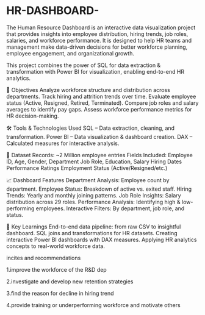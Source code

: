 # HR-DASHBOARD-
The Human Resource Dashboard is an interactive data visualization project that provides insights into employee distribution, hiring trends, job roles, salaries, and workforce performance. It is designed to help HR teams and management make data-driven decisions for better workforce planning, employee engagement, and organizational growth.

This project combines the power of SQL for data extraction & transformation with Power BI for visualization, enabling end-to-end HR analytics.

🎯 Objectives
Analyze workforce structure and distribution across departments.
Track hiring and attrition trends over time.
Evaluate employee status (Active, Resigned, Retired, Terminated).
Compare job roles and salary averages to identify pay gaps.
Assess workforce performance metrics for HR decision-making.

🛠️ Tools & Technologies Used
SQL – Data extraction, cleaning, and transformation.
Power BI – Data visualization & dashboard creation.
DAX – Calculated measures for interactive analysis.

📂 Dataset
Records: ~2 Million employee entries
Fields Included:
Employee ID, Age, Gender, Department
Job Role, Education, Salary
Hiring Dates
Performance Ratings
Employment Status (Active/Resigned/etc.)

📈 Dashboard Features
Department Analysis: Employee count by department.
Employee Status: Breakdown of active vs. exited staff.
Hiring Trends: Yearly and monthly joining patterns.
Job Role Insights: Salary distribution across 29 roles.
Performance Analysis: Identifying high & low-performing employees.
Interactive Filters: By department, job role, and status.

🚀 Key Learnings
End-to-end data pipeline: from raw CSV to insightful dashboard.
SQL joins and transformations for HR datasets.
Creating interactive Power BI dashboards with DAX measures.
Applying HR analytics concepts to real-world workforce data.


incites and recommendations

1.improve the workforce of the R&D dep 

2.investigate and develop new retention strategies

3.find the reason for decline in hiring trend

4.provide training or underperforming workforce and motivate others

